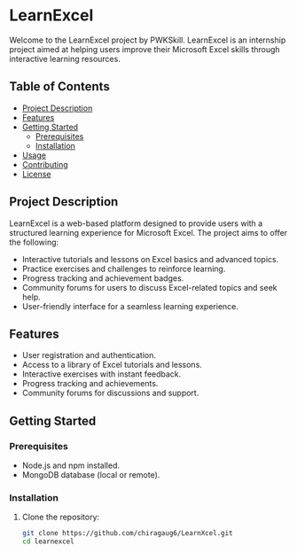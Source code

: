 # LearnExcel

Welcome to the LearnExcel project by PWKSkill. LearnExcel is an internship project aimed at helping users improve their Microsoft Excel skills through interactive learning resources.

## Table of Contents

- [Project Description](#project-description)
- [Features](#features)
- [Getting Started](#getting-started)
  - [Prerequisites](#prerequisites)
  - [Installation](#installation)
- [Usage](#usage)
- [Contributing](#contributing)
- [License](#license)

## Project Description

LearnExcel is a web-based platform designed to provide users with a structured learning experience for Microsoft Excel. The project aims to offer the following:

- Interactive tutorials and lessons on Excel basics and advanced topics.
- Practice exercises and challenges to reinforce learning.
- Progress tracking and achievement badges.
- Community forums for users to discuss Excel-related topics and seek help.
- User-friendly interface for a seamless learning experience.

## Features

- User registration and authentication.
- Access to a library of Excel tutorials and lessons.
- Interactive exercises with instant feedback.
- Progress tracking and achievements.
- Community forums for discussions and support.

## Getting Started

### Prerequisites

- Node.js and npm installed.
- MongoDB database (local or remote).

### Installation

1. Clone the repository:

   ```bash
   git clone https://github.com/chiragaug6/LearnXcel.git
   cd learnexcel
   ```
